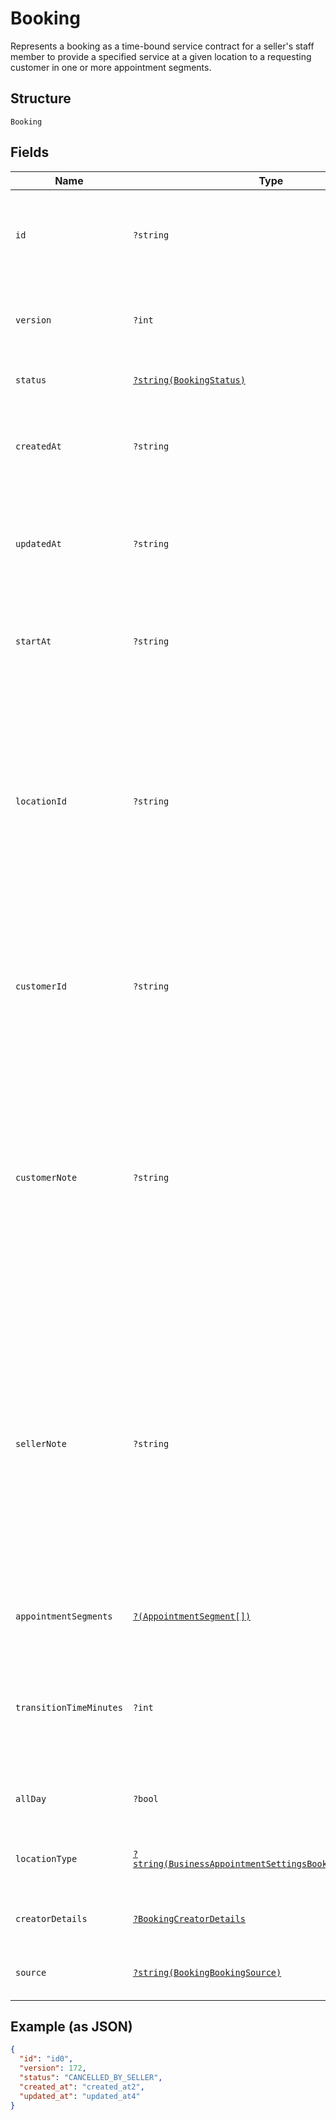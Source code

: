 
# Booking

Represents a booking as a time-bound service contract for a seller's staff member to provide a specified service
at a given location to a requesting customer in one or more appointment segments.

## Structure

`Booking`

## Fields

| Name | Type | Tags | Description | Getter | Setter |
|  --- | --- | --- | --- | --- | --- |
| `id` | `?string` | Optional | A unique ID of this object representing a booking.<br>**Constraints**: *Maximum Length*: `36` | getId(): ?string | setId(?string id): void |
| `version` | `?int` | Optional | The revision number for the booking used for optimistic concurrency. | getVersion(): ?int | setVersion(?int version): void |
| `status` | [`?string(BookingStatus)`](../../doc/models/booking-status.md) | Optional | Supported booking statuses. | getStatus(): ?string | setStatus(?string status): void |
| `createdAt` | `?string` | Optional | The RFC 3339 timestamp specifying the creation time of this booking. | getCreatedAt(): ?string | setCreatedAt(?string createdAt): void |
| `updatedAt` | `?string` | Optional | The RFC 3339 timestamp specifying the most recent update time of this booking. | getUpdatedAt(): ?string | setUpdatedAt(?string updatedAt): void |
| `startAt` | `?string` | Optional | The RFC 3339 timestamp specifying the starting time of this booking. | getStartAt(): ?string | setStartAt(?string startAt): void |
| `locationId` | `?string` | Optional | The ID of the [Location](entity:Location) object representing the location where the booked service is provided. Once set when the booking is created, its value cannot be changed.<br>**Constraints**: *Maximum Length*: `32` | getLocationId(): ?string | setLocationId(?string locationId): void |
| `customerId` | `?string` | Optional | The ID of the [Customer](entity:Customer) object representing the customer receiving the booked service.<br>**Constraints**: *Maximum Length*: `192` | getCustomerId(): ?string | setCustomerId(?string customerId): void |
| `customerNote` | `?string` | Optional | The free-text field for the customer to supply notes about the booking. For example, the note can be preferences that cannot be expressed by supported attributes of a relevant [CatalogObject](entity:CatalogObject) instance.<br>**Constraints**: *Maximum Length*: `4096` | getCustomerNote(): ?string | setCustomerNote(?string customerNote): void |
| `sellerNote` | `?string` | Optional | The free-text field for the seller to supply notes about the booking. For example, the note can be preferences that cannot be expressed by supported attributes of a specific [CatalogObject](entity:CatalogObject) instance.<br>This field should not be visible to customers.<br>**Constraints**: *Maximum Length*: `4096` | getSellerNote(): ?string | setSellerNote(?string sellerNote): void |
| `appointmentSegments` | [`?(AppointmentSegment[])`](../../doc/models/appointment-segment.md) | Optional | A list of appointment segments for this booking. | getAppointmentSegments(): ?array | setAppointmentSegments(?array appointmentSegments): void |
| `transitionTimeMinutes` | `?int` | Optional | Additional time at the end of a booking.<br>Applications should not make this field visible to customers of a seller. | getTransitionTimeMinutes(): ?int | setTransitionTimeMinutes(?int transitionTimeMinutes): void |
| `allDay` | `?bool` | Optional | Whether the booking is of a full business day. | getAllDay(): ?bool | setAllDay(?bool allDay): void |
| `locationType` | [`?string(BusinessAppointmentSettingsBookingLocationType)`](../../doc/models/business-appointment-settings-booking-location-type.md) | Optional | Supported types of location where service is provided. | getLocationType(): ?string | setLocationType(?string locationType): void |
| `creatorDetails` | [`?BookingCreatorDetails`](../../doc/models/booking-creator-details.md) | Optional | Information about a booking creator. | getCreatorDetails(): ?BookingCreatorDetails | setCreatorDetails(?BookingCreatorDetails creatorDetails): void |
| `source` | [`?string(BookingBookingSource)`](../../doc/models/booking-booking-source.md) | Optional | Supported sources a booking was created from. | getSource(): ?string | setSource(?string source): void |

## Example (as JSON)

```json
{
  "id": "id0",
  "version": 172,
  "status": "CANCELLED_BY_SELLER",
  "created_at": "created_at2",
  "updated_at": "updated_at4"
}
```

